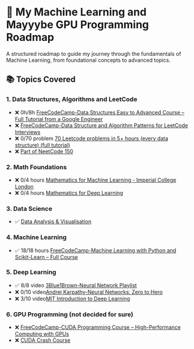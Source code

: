# 🧠 My Machine Learning and Mayyybe GPU Programming Roadmap

A structured roadmap to guide my journey through the fundamentals of Machine Learning, from foundational concepts to advanced topics.

## 📚 Topics Covered

### 1. Data Structures, Algorithms and LeetCode
- ❌ 0h/8h [FreeCodeCamp-Data Structures Easy to Advanced Course – Full Tutorial from a Google Engineer](https://www.youtube.com/watch?v=RBSGKlAvoiM&t=91s)
- ❌ [FreeCodeCamp-Data Structure and Algorithm Patterns for LeetCode Interviews](https://www.youtube.com/watch?v=Z_c4byLrNBU)
- ❌ 0/70 problem [70 Leetcode problems in 5+ hours (every data structure) (full tutorial)](https://www.youtube.com/watch?v=lvO88XxNAzs)
- ❌ [Part of NeetCode 150](https://www.youtube.com/playlist?list=PLa64gMHij0a4p9RoSEkK1seujlyPQmpYu)

### 2. Math Foundations  
- ❌ 0/4 hours [Mathematics for Machine Learning - Imperial College London](https://www.youtube.com/playlist?list=PLiiljHvN6z1_o1ztXTKWPrShrMrBLo5P3)
- ❌ 0/4 hours [Mathematics for Deep Learning](https://www.youtube.com/playlist?list=PLB1nTQo4_y6tboe4_4HrYD7ipMlzrhCJ8)

### 3. Data Science  
- ✅ [Data Analysis & Visualisation](https://www.youtube.com/playlist?list=PL9n0l8rSshSnragNblKDBsT8Xu3otp3jA)

### 4. Machine Learning  
- ✅ 18/18 hours [FreeCodeCamp-Machine Learning with Python and Scikit-Learn – Full Course](https://www.youtube.com/watch?v=hDKCxebp88A&t)

### 5. Deep Learning  
- ✅ 8/8 video [3Blue1Brown-Neural Network Playlist](https://www.youtube.com/playlist?list=PLZHQObOWTQDNU6R1_67000Dx_ZCJB-3pi)
- ❌ 0/10 video[Andrej Karpathy-Neural Networks: Zero to Hero](https://www.youtube.com/playlist?list=PLAqhIrjkxbuWI23v9cThsA9GvCAUhRvKZ)
- ❌ 3/10 video[MIT Introduction to Deep Learning](https://www.youtube.com/playlist?list=PLtBw6njQRU-rwp5__7C0oIVt26ZgjG9NI)

### 6. GPU Programming  (not decided for sure)
- ❌ [FreeCodeCamp-CUDA Programming Course – High-Performance Computing with GPUs](https://www.youtube.com/watch?v=86FAWCzIe_4&t=25219s)
- ❌ [CUDA Crash Course](https://www.youtube.com/playlist?list=PLxNPSjHT5qvtYRVdNN1yDcdSl39uHV_sU)
